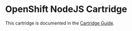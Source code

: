 # OpenShift NodeJS Cartridge
This cartridge is documented in the [Cartridge Guide](https://github.com/openshift/origin-server/blob/master/documentation/oo_cartridge_guide.adoc#nodejs).
